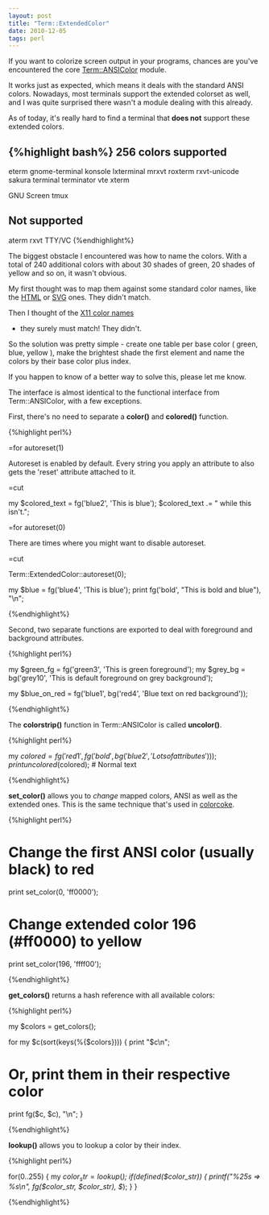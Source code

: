 ```yaml
---
layout: post
title: "Term::ExtendedColor"
date: 2010-12-05
tags: perl
---
```


If you want to colorize screen output in your programs, chances are
you've encountered the core <a href="http://search.cpan.org/~rra/ANSIColor-
3.00/">Term::ANSIColor</a> module.

It works just as expected, which means it deals with the standard ANSI
colors. Nowadays, most terminals support the extended colorset as
well, and I was quite surprised there wasn't a module dealing with
this already.

As of today, it's really hard to find a terminal that <b>does not</b>
support these extended colors.

{%highlight bash%}
256 colors supported
----------------------
eterm
gnome-terminal
konsole
lxterminal
mrxvt
roxterm
rxvt-unicode
sakura
terminal
terminator
vte
xterm

GNU Screen
tmux

Not supported
---------------------
aterm
rxvt
TTY/VC
{%endhighlight%}

The biggest obstacle I encountered was how to name the colors. With a
total of 240 additional colors with about 30 shades of green, 20 shades
of yellow and so on, it wasn't obvious.

My first thought was to map them against some standard color names, like
the <a href="http://en.wikipedia.org/wiki/Web_colors">HTML</a> or <a
href="http://www.december.com/html/spec/colorsvg.html">SVG</a> ones.
They didn't match.

Then I thought of the [X11 color names](http://en.wikipedia.org/wiki/X11_color_names)
- they surely must match! They didn't.

So the solution was pretty simple - create one table per base color (
green, blue, yellow ), make the brightest shade the first element and
name the colors by their base color plus index.

If you happen to know of a better way to solve this, please let me know.

The interface is almost identical to the functional interface from
Term::ANSIColor, with a few exceptions.

First, there's no need to separate a **color()** and **colored()** function.

{%highlight perl%}

=for autoreset(1)

Autoreset is enabled by default.
Every string you apply an attribute to also gets the 'reset' attribute attached to it.

=cut

my $colored_text = fg('blue2', 'This is blue');
$colored_text .= " while this isn't.";

=for autoreset(0)

There are times where you might want to disable autoreset.

=cut

Term::ExtendedColor::autoreset(0);

my $blue = fg('blue4', 'This is blue');
print fg('bold', "This is bold and blue"), "\n";

{%endhighlight%}

Second, two separate functions are exported to deal with foreground and
background attributes.

{%highlight perl%}

my $green_fg = fg('green3', 'This is green foreground');
my $grey_bg  = bg('grey10', 'This is default foreground on grey background');

my $blue_on_red = fg('blue1', bg('red4', 'Blue text on red background'));

{%endhighlight%}

The **colorstrip()** function in Term::ANSIColor is called **uncolor()**.

{%highlight perl%}

my $colored = fg('red1', fg('bold', bg('blue2', 'Lots of attributes')));
print uncolored($colored); # Normal text

{%endhighlight%}

**set_color()** allows you to *change* mapped colors, ANSI as well as the extended ones.
This is the same technique that's used in <a href="https://github.com/trapd00r/colorcoke">colorcoke</a>.

{%highlight perl%}

# Change the first ANSI color (usually black) to red
print set_color(0, 'ff0000');
# Change extended color 196 (#ff0000) to yellow
print set_color(196, 'ffff00');

{%endhighlight%}

**get_colors()** returns a hash reference with all available colors:

{%highlight perl%}

my $colors = get_colors();

for my $c(sort(keys(%{$colors}))) {
  print "$c\n";

  # Or, print them in their respective color
  print fg($c, $c), "\n";
}

{%endhighlight%}

<b>lookup()</b> allows you to lookup a color by their index.

{%highlight perl%}

for(0..255) {
  my $color_str = lookup($_);
  if(defined($color_str)) {
    printf("%25s => %s\n", fg($color_str, $color_str), $_);
  }
}

{%endhighlight%}
